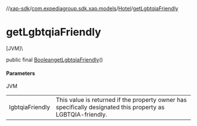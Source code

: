 //[xap-sdk](../../../index.md)/[com.expediagroup.sdk.xap.models](../index.md)/[Hotel](index.md)/[getLgbtqiaFriendly](get-lgbtqia-friendly.md)

# getLgbtqiaFriendly

[JVM]\

public final [Boolean](https://docs.oracle.com/javase/8/docs/api/java/lang/Boolean.html)[getLgbtqiaFriendly](get-lgbtqia-friendly.md)()

#### Parameters

JVM

| | |
|---|---|
| lgbtqiaFriendly | This value is returned if the property owner has specifically designated this property as LGBTQIA-friendly. |
